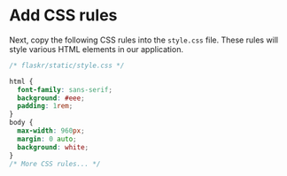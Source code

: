 # Add CSS rules

Next, copy the following CSS rules into the `style.css` file. These rules will style various HTML elements in our application.

```css
/* flaskr/static/style.css */

html {
  font-family: sans-serif;
  background: #eee;
  padding: 1rem;
}
body {
  max-width: 960px;
  margin: 0 auto;
  background: white;
}
/* More CSS rules... */
```
